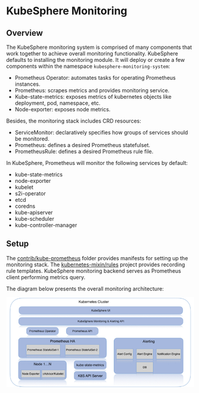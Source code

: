 # KubeSphere Monitoring

## Overview

The KubeSphere monitoring system is comprised of many components that work together to achieve overall monitoring functionality. KubeSphere defaults to installing the monitoring module. It will deploy or create a few components within the namespace `kubesphere-monitoring-system`:

- Prometheus Operator: automates tasks for operating Prometheus instances.
- Prometheus: scrapes metrics and provides monitoring service.
- Kube-state-metrics: exposes metrics of kubernetes objects like deployment, pod, namespace, etc.
- Node-exporter: exposes node metrics.

Besides, the monitoring stack includes CRD resources:

- ServiceMonitor: declaratively specifies how groups of services should be monitored.
- Prometheus: defines a desired Prometheus statefulset.
- PrometheusRule: defines a desired Prometheus rule file.

In KubeSphere, Prometheus will monitor the following services by default:

- kube-state-metrics
- node-exporter
- kubelet
- s2i-operator
- etcd
- coredns
- kube-apiserver
- kube-scheduler
- kube-controller-manager

## Setup

The [contrib/kube-prometheus](https://github.com/kubesphere/prometheus-operator/tree/ks-v0.27.0/contrib/kube-prometheus) folder provides manifests for setting up the monitoring stack. The [kubernetes-mixin/rules](https://github.com/kubesphere/kubernetes-mixin/blob/ks-v0.27.0/rules/rules.libsonnet) project provides recording rule templates. KubeSphere monitoring backend serves as Prometheus client performing metrics query.

The diagram below presents the overall monitoring architecture:

![Monitoring Arch](../images/kubesphere-monitoring-architecture-v2.1.1.png)
